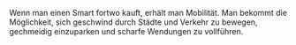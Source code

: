 Wenn man einen Smart fortwo kauft, erhält man Mobilität. Man bekommt die Möglichkeit, sich geschwind durch Städte und Verkehr zu bewegen, gechmeidig einzuparken und scharfe Wendungen zu vollführen.